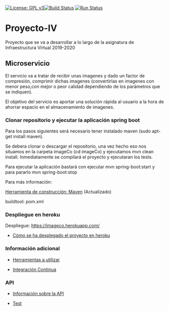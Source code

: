 [![License: GPL v3](https://img.shields.io/badge/License-GPLv3-blue.svg)](https://www.gnu.org/licenses/gpl-3.0)[![Build Status](https://travis-ci.org/jesusrpII/Proyecto-IV.svg?branch=master)](https://travis-ci.org/jesusrpII/Proyecto-IV) [![Run Status](https://api.shippable.com/projects/5daaf6a47e25c60006d54718/badge?branch=master)]() 



# Proyecto-IV
Proyecto que se va a desarrollar a lo largo de la asignatura de Infraestructura Virtual 2019-2020

## Microservicio
El servicio va a tratar de recibir unas imagenes y dado un factor de compresión, comprimir dichas imagenes (convertirlas en imagenes con menor peso,con mejor o peor calidad dependiendo de los parámetros que se indiquen).

El objetivo del servicio es aportar una solución rápida al usuario a la hora de ahorrar espacio en el almacenamiento de imagenes.


### Clonar repositorio y ejecutar la aplicación spring boot

Para los pasos siguientes será necesario tener instalado maven (sudo apt-get install maven).

Se debera clonar o descargar el repositorio, una vez hecho eso nos situamos en la carpeta imageCo (cd imageCo) y ejecutamos mvn clean install. Inmediatamente se compilará el proyecto y ejecutaran los tests.

Para ejecutar la aplicación bastará con ejecutar mvn spring-boot:start y para pararlo mvn spring-boot:stop

Para más información:

[Herramienta de construcción: Maven](https://github.com/jesusrpII/Proyecto-IV/tree/master/doc/buildtool.md)  (Actualizado)

buildtool: pom.xml

### Despliegue en heroku

Despliegue: https://imageco.herokuapp.com/

- [Cómo se ha desplegado el proyecto en heroku](https://github.com/jesusrpII/Proyecto-IV/tree/master/doc/despliegue.md)


### Información adicional

- [Herramientas a utilizar](https://github.com/jesusrpII/Proyecto-IV/tree/master/doc/herramientas.md)

- [Integración Continua](https://github.com/jesusrpII/Proyecto-IV/blob/master/doc/integracion_continua.md)

### API

- [Información sobre la API](https://github.com/jesusrpII/Proyecto-IV/tree/master/doc/api.md)

- [Test](https://github.com/jesusrpII/Proyecto-IV/tree/master/doc/test.md)


